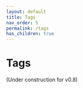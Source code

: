 ```yaml
---
layout: default
title: Tags
nav_order: 5
permalink: /tags
has_children: true
---
```


# Tags

(Under construction for v0.8)